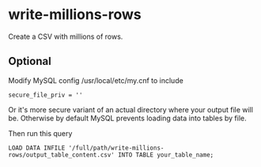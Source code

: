 # write-millions-rows
Create a CSV with millions of rows.

## Optional
Modify MySQL config /usr/local/etc/my.cnf to include

    secure_file_priv = ''
    
Or it's more secure variant of an actual directory where your output file will be. Otherwise by default MySQL prevents loading data into tables by file.


Then run this query

    LOAD DATA INFILE '/full/path/write-millions-rows/output_table_content.csv' INTO TABLE your_table_name;
